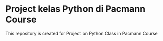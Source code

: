 # Project kelas Python di Pacmann Course
This repository is created for Project on Python Class in Pacmann Course
